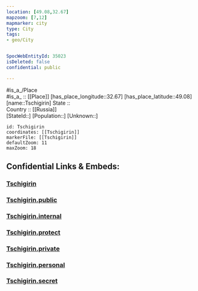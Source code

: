 ```yaml
---
location: [49.08,32.67] 
mapzoom: [7,12] 
mapmarker: city 
type: City
tags:
- geo/City


SpocWebEntityId: 35023
isDeleted: false
confidential: public

---
```

#is_a_/Place  
#is_a_ :: [[Place]] 
[has_place_longitude::32.67] 
[has_place_latitude::49.08] 
[name::Tschigirin] 
State ::  
Country :: [[Russia]]  
[StateId::] 
[Population::] 
[Unknown::] 


```leaflet
id: Tschigirin
coordinates: [[Tschigirin]] 
markerFile: [[Tschigirin]] 
defaultZoom: 11 
maxZoom: 18
```


## Confidential Links & Embeds: 

### [Tschigirin](/_Standards/Earth/Continent/Europe/Europe~East/Ukraine/Regions~Ukraine/Cherkasy/City/Tschigirin.md) 

### [Tschigirin.public](/_public/Earth/Continent/Europe/Europe~East/Ukraine/Regions~Ukraine/Cherkasy/City/Tschigirin.public.md) 

### [Tschigirin.internal](/_internal/Earth/Continent/Europe/Europe~East/Ukraine/Regions~Ukraine/Cherkasy/City/Tschigirin.internal.md) 

### [Tschigirin.protect](/_protect/Earth/Continent/Europe/Europe~East/Ukraine/Regions~Ukraine/Cherkasy/City/Tschigirin.protect.md) 

### [Tschigirin.private](/_private/Earth/Continent/Europe/Europe~East/Ukraine/Regions~Ukraine/Cherkasy/City/Tschigirin.private.md) 

### [Tschigirin.personal](/_personal/Earth/Continent/Europe/Europe~East/Ukraine/Regions~Ukraine/Cherkasy/City/Tschigirin.personal.md) 

### [Tschigirin.secret](/_secret/Earth/Continent/Europe/Europe~East/Ukraine/Regions~Ukraine/Cherkasy/City/Tschigirin.secret.md)

